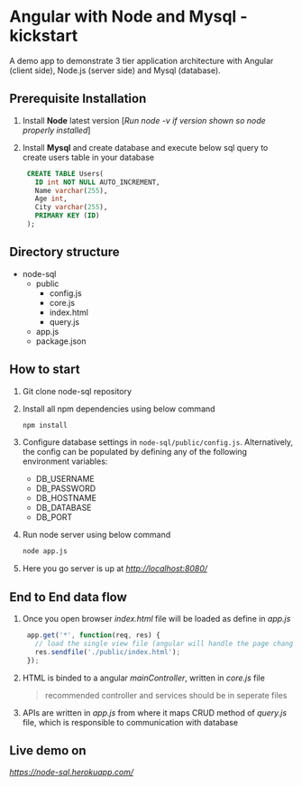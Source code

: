 # Angular with Node and Mysql - kickstart

  A demo app to demonstrate 3 tier application architecture with Angular (client side), Node.js (server side) and Mysql (database).
  
## Prerequisite Installation

  1. Install **Node** latest version [*Run node -v if version shown so node properly installed*]
  2. Install **Mysql** and create database and execute below sql query to create users table in your database
  
     ``` sql
      CREATE TABLE Users(
        ID int NOT NULL AUTO_INCREMENT,
        Name varchar(255),
        Age int,
        City varchar(255),
        PRIMARY KEY (ID)
      );
     ```

## Directory structure

- node-sql
  - public
    - config.js
    - core.js
    - index.html
    - query.js
  - app.js
  - package.json

## How to start

  1. Git clone node-sql repository
  2. Install all npm dependencies using below command

      ``` bash
      npm install
      ```

  3. Configure database settings in `node-sql/public/config.js`. Alternatively, the config can be populated by defining any of the following environment variables:

      - DB_USERNAME
      - DB_PASSWORD
      - DB_HOSTNAME
      - DB_DATABASE
      - DB_PORT

  4. Run node server using below command

     ``` bash
     node app.js
     ```

  5. Here you go server is up at *<http://localhost:8080/>*

## End to End data flow

  1. Once you open browser *index.html* file will be loaded as define in *app.js*
  
      ``` js
       app.get('*', function(req, res) {
         // load the single view file (angular will handle the page changes on the front-end)
         res.sendfile('./public/index.html'); 
       });
       ```

  2. HTML is binded to a angular *mainController*, written in *core.js* file
     > recommended controller and services should be in seperate files
  3. APIs are written in *app.js* from where it maps CRUD method of *query.js* file, which is responsible to communication with database

## Live demo on

  *<https://node-sql.herokuapp.com/>*
